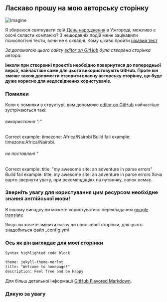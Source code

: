 ## Ласкаво прошу на мою авторську сторінку
![Imagine](http://poradu.pp.ua/uploads/posts/2015-09/den-narodzhennya-sonnik-svyatkuvati-den-narodzhennya-u-sn_331.jpeg)

Я збираюся святкувати свій [День народження](https://calendar.google.com/event?action=TEMPLATE&tmeid=NjhxbGdiYnMwMmJjODhpZ2I0bHRuaHZucHYgc3VuY2FuZGllM0Bt&tmsrc=suncandie3%40gmail.com) в Ужгороді, можливо є охочі скласти компанію?
З нещодавніх подій мене зацікавили психологічні тести, вони не є складні. Кому цікаво пройти [цікавий тест](https://docs.google.com/forms/d/1iqmF9HhkEikV-dB32BbMq4gpu9eX9JRCGOtQdMZ0bTA/edit?usp=sharing)

*За допомогою цього сайту [editor on GitHub](https://guides.github.com/features/pages/) була створена сторінка автора.*

**Інколи при створенні проектів необхідно повернутися до попередньої версії, найчастіше саме для цього використовують GitHub. Проте він зможе також допомогти створити власну авторську сторінку, що буде дуже корисно для недосвідчених користувачів.**

### Помилки
Коли є помилки в структурі, вам допоможе [editor on GitHub](https://help.github.com/articles/page-build-failed-config-file-error/)
найчастіше зустрічаються такі:
###### використання ":"
Correct example: timezone: Africa/Nairobi 
Build fail example: timezone:Africa/Nairobi.
###### не поставлені "
Correct example: title: "my awesome site: an adventure in parse errors" 
Build fail example: title: my awesome site: an adventure in parse errors
Хоча варто звернути увагу, при рекомендаціях на путвнику, лапок немає. 
### **Зверніть увагу** для користування цим ресурсом необхідне знання англійської мови!
В іншому випадку ви можете користуватися перекладачем [google translate](https://translate.google.com)

Якщо ви хочете змінити назву чи опис своєї сторінки, для цього знадобиться файл _config.yml 
### **Ось як він виглядає для моєї сторінки**
```markdown
Syntax highlighted code block

theme: jekyll-theme-merlot
title: "Welcome to homepage!"
description: Feel free and be Happy
```

Для більш детальної інформації [GitHub Flavored Markdown](https://guides.github.com/features/mastering-markdown/).

### Дякую за увагу

